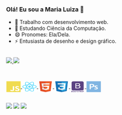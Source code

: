 ### Olá! Eu sou a Maria Luiza 👋
- 🔭 Trabalho com desenvolvimento web.
- 🌱 Estudando Ciência da Computação.
- 😄 Pronomes: Ela/Dela.
- ⚡ Entusiasta de desenho e design gráfico.
##

<div>
  <a href="https://github.com/ayurinha">
  <img height="180em" src="https://github-readme-stats.vercel.app/api?username=ayurinha&show_icons=true&theme=material-palenight&include_all_commits=true&count_private=true"/>
  <img height="180em" src="https://github-readme-stats.vercel.app/api/top-langs/?username=ayurinha&layout=compact&langs_count=7&theme=material-palenight"/>
</div>
  
  ##
<div style="display: inline_block"><br>
  <img align="center" alt="Js" height="30" width="40" src="https://raw.githubusercontent.com/devicons/devicon/master/icons/javascript/javascript-plain.svg">
  <img align="center" alt="React" height="30" width="40" src="https://raw.githubusercontent.com/devicons/devicon/master/icons/react/react-original.svg">
  <img align="center" alt="HTML" height="30" width="40" src="https://raw.githubusercontent.com/devicons/devicon/master/icons/html5/html5-original.svg">
  <img align="center" alt="CSS" height="30" width="40" src="https://raw.githubusercontent.com/devicons/devicon/master/icons/css3/css3-original.svg">
  <img align="center" alt="Bootstrap" height="30" width="40" src="https://raw.githubusercontent.com/devicons/devicon/master/icons/bootstrap/bootstrap-plain-wordmark.svg">
  <img align="center" alt="Photoshop" height="30" width="40" src="https://raw.githubusercontent.com/devicons/devicon/master/icons/photoshop/photoshop-plain.svg">
</div>

  ##
  
 <div> 
  <a href="https://fairyayura.tumblr.com/" target="_blank"><img src="https://camo.githubusercontent.com/daa1acc0e703740daff565902d6e577ee13fc999c683cef34e1b328fb651dfe8/68747470733a2f2f696d672e736869656c64732e696f2f62616467652f70686f746f73686f702532302d2532333331413846462e7376673f267374796c653d666f722d7468652d6261646765266c6f676f3d61646f626525323070686f746f73686f70266c6f676f436f6c6f723d7768697465" target="_blank"></a>
  <a href="mailto:maria.marcelino@sou.unifal-mg.edu.br" target="_blank"><img src="https://img.shields.io/badge/Gmail-D14836?style=for-the-badge&logo=gmail&logoColor=white" target="_blank"></a>
 <a href="https://open.spotify.com/user/mariesslu?si=ba85619ee55341ae" target="_blank"><img src="https://img.shields.io/badge/Spotify-1ED760?&style=for-the-badge&logo=spotify&logoColor=white" target="_blank"></a>
 
</div>
  
